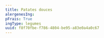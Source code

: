 ```yaml
---
title: Patates douces
alergenesIng:
pFrais: True
ingType: legumes
uuid: f8f70fbe-f786-4804-be95-a83e0a4a0c67
---
```

